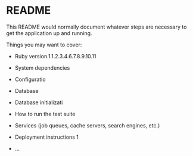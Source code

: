 # README

This README would normally document whatever steps are necessary to get the
application up and running.

Things you may want to cover:

* Ruby version.1.1.2.3.4.6.7.8.9.10.11

* System dependencies

* Configuratio

* Database

* Database initializati

* How to run the test suite

* Services (job queues, cache servers, search engines, etc.)

* Deployment instructions 1

* ...
